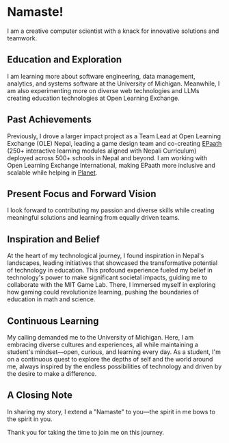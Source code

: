 # Namaste!

I am a creative computer scientist with a knack for innovative solutions and teamwork.

## Education and Exploration

I am learning more about software engineering, data management, analytics, and systems software at the University of Michigan. Meanwhile, I am also experimenting more on diverse web technologies and LLMs creating education technologies at Open Learning Exchange.

## Past Achievements

Previously, I drove a larger impact project as a Team Lead at Open Learning Exchange (OLE) Nepal, leading a game design team and co-creating [EPaath](https://epaath.olenepal.org) (250+ interactive learning modules aligned with Nepali Curriculum) deployed across 500+ schools in Nepal and beyond. I am working with Open Learning Exchange International, making EPaath more inclusive and scalable while helping in [Planet](https://planet.learning.ole.org/).

## Present Focus and Forward Vision

I look forward to contributing my passion and diverse skills while creating meaningful solutions and learning from equally driven teams.

## Inspiration and Belief

At the heart of my technological journey, I found inspiration in Nepal's landscapes, leading initiatives that showcased the transformative potential of technology in education. This profound experience fueled my belief in technology's power to make significant societal impacts, guiding me to collaborate with the MIT Game Lab. There, I immersed myself in exploring how gaming could revolutionize learning, pushing the boundaries of education in math and science.

## Continuous Learning

My calling demanded me to the University of Michigan. Here, I am embracing diverse cultures and experiences, all while maintaining a student's mindset—open, curious, and learning every day. As a student, I'm on a continuous quest to explore the depths of self and the world around me, always inspired by the endless possibilities of technology and driven by the desire to make a difference.

## A Closing Note

In sharing my story, I extend a "Namaste" to you—the spirit in me bows to the spirit in you.

Thank you for taking the time to join me on this journey.
